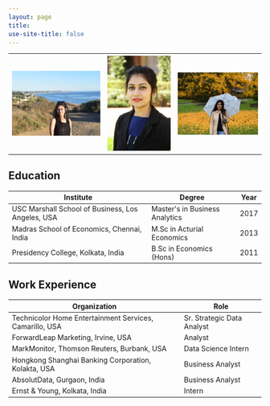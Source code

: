 ```yaml
---
layout: page
title: 
use-site-title: false
---
```


<center>
<table style="width:100%">
   <tr>
    <th><img src="img/profile-2.JPG"  width="100%"></th>
    <th><img src="img/rini-pic.JPG"  width="100%"></th> 
    <th><img src="img/profile-3.JPG"  width="100%"></th>
  </tr>
  </table>
</center>
  
<a name="Education">Education</a>
----------

|Institute| Degree| Year|
|---------|-------|-----|
|USC Marshall  School  of  Business, Los Angeles, USA| Master's in Business Analytics| 2017|
|Madras  School  of  Economics,  Chennai,  India| M.Sc in Acturial Economics| 2013|
|Presidency  College,  Kolkata,  India| B.Sc in Economics (Hons)|2011|



<a name="Experience">Work Experience</a>
-----------------------------------

|Organization| Role|
|------------|------------------|
|Technicolor  Home  Entertainment  Services, Camarillo,  USA | Sr.  Strategic Data Analyst|
|ForwardLeap  Marketing, Irvine, USA | Analyst|
|MarkMonitor,  Thomson  Reuters, Burbank, USA | Data Science Intern|
|Hongkong  Shanghai  Banking  Corporation, Kolakta, USA| Business Analyst|
|AbsolutData, Gurgaon, India| Business Analyst|
|Ernst &  Young, Kolkata, India| Intern|



